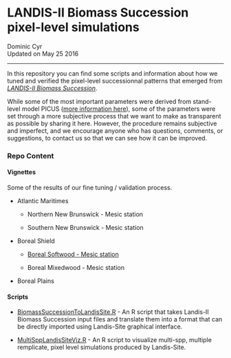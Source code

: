 # LANDIS-II Biomass Succession pixel-level simulations
Dominic Cyr  
Updated on May 25 2016

-------


In this repository you can find some scripts and information about how we tuned and verified the pixel-level successionnal patterns that emerged from [_LANDIS-II Biomass Succession_][1].

While some of the most important parameters were derived from stand-level model PICUS ([more information here][2]), some of the parameters were set through a more subjective process that we want to make as transparent as possible by sharing it here. However, the procedure remains subjective and imperfect, and we encourage anyone who has questions, comments, or suggestions, to contact us so that we can see how it can be improved.

### Repo Content  
  
#### Vignettes
  
Some of the results of our fine tuning / validation process.

* Atlantic Maritimes  
  
    + Northern New Brunswick - Mesic station  
  
    + Southern New Brunswick - Mesic station  
  
* Boreal Shield  
  
    + [Boreal Softwood - Mesic station][5]
    
    + Boreal Mixedwood - Mesic station
  
* Boreal Plains  
  
#### Scripts
  
* [BiomassSuccessionToLandisSite.R][2]  - An R script that takes Landis-II Biomass Succession input files and translate them into a format that can be directly imported using Landis-Site graphical interface.
  
* [MultiSppLandisSiteViz.R][2]  - An R script to visualize multi-spp, multiple remplicate, pixel level simulations produced by Landis-Site.
  
  
[1]: http://www.landis-ii.org/extensions/biomass-succession
[2]: http://github.com/dcyr/PicusToLandisIIBiomassSuccession
[5]: https://github.com/dcyr/LandisSiteSimulations/blob/master/Vignettes/landisSiteVignette_BSE_4144.md

